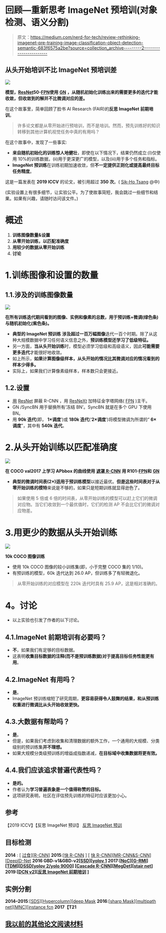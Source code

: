 # 回顾—重新思考 ImageNet 预培训(对象检测、语义分割)

> 原文：<https://medium.com/nerd-for-tech/review-rethinking-imagenet-pre-training-image-classification-object-detection-semantic-683f6575a2be?source=collection_archive---------2----------------------->

## 从头开始培训不比 ImageNet 预培训差

![](img/1b6dac17bba8c5c1ab485c7a5ba1918c.png)

**模型，**[**ResNet**](https://towardsdatascience.com/review-resnet-winner-of-ilsvrc-2015-image-classification-localization-detection-e39402bfa5d8?source=post_page---------------------------)**50-**[**FPN**](https://towardsdatascience.com/review-fpn-feature-pyramid-network-object-detection-262fc7482610?source=post_page---------------------------)**使用** [**GN**](https://sh-tsang.medium.com/review-group-norm-gn-group-normalization-image-classification-5f7fe0f58eb6) **，从随机初始化训练出来的需要更多的迭代才能收敛，但收敛到的解并不比微调对应的差。**

在这个故事里，简单回顾了脸书 AI Research (FAIR)的**反思 ImageNet 前期培训**。

> 许多论文都是从零开始进行预培训，而不是培训。然而，预先训练好的知识转移到其他计算机视觉任务中真的有用吗？

在这个故事中，发现了一些事实:

*   **来自随机初始化的训练惊人地健壮**，即使在以下情况下，结果仍然成立:(I)仅使用 10%的训练数据，(ii)用于更深更广的模型，以及(iii)用于多个任务和指标。
*   **ImageNet 预训练**在训练初期加速收敛，但**不一定提供正则化或提高最终目标任务精度**。

这是一篇发表在 **2019 ICCV** 的论文，被引用超过 **350 次**。( [Sik-Ho Tsang](https://medium.com/u/aff72a0c1243?source=post_page-----683f6575a2be--------------------------------) @中)

(实验设置上有很多细节，让实验公平。为了使故事简短，我会跳过一些细节和结果。如果有兴趣，请随时访问该文件。)

# 概述

1.  **训练图像数量&设置**
2.  **从零开始训练，以匹配准确度**
3.  **用较少的数据从零开始训练**
4.  **讨论**

# 1.训练图像和设置的数量

## 1.1.涉及的训练图像数量

![](img/8eb43297dced86727aa5e3c5310ec738.png)

**在所有训练迭代期间看到的图像、实例和像素的总数，用于预训练+微调(绿色条)与随机初始化(紫色条)。**

*   **典型的 ImageNet 预训练** **涉及超过一百万幅图像**迭代一百个时期。除了从这种大规模数据中学习任何语义信息之外，**预训练模型还学习了低级特征。**
*   另一方面，**当从头开始训练**时，模型必须学习低级和高级语义，因此**可能需要更多迭代**才能很好地收敛。
*   如上所示，**如果计算图像级样本，从头开始的情况比其微调对应的情况看到的样本少得多。**
*   实际上，如果我们计算像素级样本，样本数只会更接近。

## 1.2.设置

*   [用](/analytics-vidhya/review-mask-r-cnn-instance-segmentation-human-pose-estimation-61080a93bf4) [ResNet](https://towardsdatascience.com/review-resnet-winner-of-ilsvrc-2015-image-classification-localization-detection-e39402bfa5d8?source=post_page---------------------------) 屏蔽 R-CNN ，用 [ResNeXt](https://towardsdatascience.com/review-resnext-1st-runner-up-of-ilsvrc-2016-image-classification-15d7f17b42ac?source=post_page---------------------------) 加特征金字塔网络( [FPN](https://towardsdatascience.com/review-fpn-feature-pyramid-network-object-detection-262fc7482610?source=post_page---------------------------) )主干。
*   GN /SyncBN 用于替换所有‘冻结 BN’。SyncBN 就是在多个 GPU 下使用 BN。
*   用 **90k 迭代**(即， **1×调度**’)或 **180k 迭代**(‘**2×调度**’)将模型微调为所谓的“ **6×** **调度**”，其中有 **540k 迭代**。

# 2.从头开始训练以匹配准确度

![](img/8bc5cad4516e723326ba180d054db947.png)

**在 COCO val2017 上学习 APbbox 的曲线使用** [**遮罩 R-CNN**](/analytics-vidhya/review-mask-r-cnn-instance-segmentation-human-pose-estimation-61080a93bf4) **用 R101-**[**FPN**](https://towardsdatascience.com/review-fpn-feature-pyramid-network-object-detection-262fc7482610?source=post_page---------------------------)**和** [**GN**](https://sh-tsang.medium.com/review-group-norm-gn-group-normalization-image-classification-5f7fe0f58eb6)

*   **典型的微调时间表(2×)适用于预训练模型**以接近最优。**但是这些时间表对于从零开始训练的模特**来说是不够的，如果只是短期训练就显得逊色了。

> 如果使用 5 倍或 6 倍的时间表，从零开始训练的模型可以赶上它们的微调对应物。当它们收敛到一个最优值时，它们的检测 AP 不会比它们的微调对应物差。

# 3.用更少的数据从头开始训练

![](img/d23005dcdf98e0655046436d019b7fc2.png)

**10k COCO 图像训练**

*   使用 10k COCO 图像的较小训练集(即，小于完整 COCO 集的 1/10)。
*   有预训练的模型，60k 迭代达到 26.0 AP，但训练多了有轻微退化。

> 从零开始训练的对应模型在 220k 迭代时具有 25.9 AP，这是相对准确的。

# **4。讨论**

*   以上实验也引发了作者的以下讨论。

## 4.1.ImageNet 前期培训有必要吗？

*   **不**，如果我们有足够的目标数据。
*   这表明**收集目标数据的注释(而不是预训练数据)对于提高目标任务性能更有用**。

## 4.2.ImageNet 有用吗？

*   **是**。
*   ImageNet 预训练缩短了研究周期，**更容易获得令人鼓舞的结果，**和**从预训练权重进行微调比从头开始收敛更快。**

## 4.3.大数据有帮助吗？

*   **是**。
*   但是，如果我们考虑到收集和清理数据的额外工作，一个通用的大规模、分类级别的预训练集**并不理想。**
*   如果大规模分类级预训练的增益成指数递减，**在目标域中收集数据将更有效。**

## 4.4.我们应该追求普遍代表性吗？

*   **是的。**
*   作者认为**学习普遍表象是一个值得称赞的目标。**
*   这项研究表明，社区在评估预先训练的特征时应该更加小心。

## 参考

【2019 ICCV】【反思 ImageNet 预训】
[反思 ImageNet 预训](https://arxiv.org/abs/1811.08883)

## 目标检测

**2014** : [ [过食](/coinmonks/review-of-overfeat-winner-of-ilsvrc-2013-localization-task-object-detection-a6f8b9044754?source=post_page---------------------------)][[R-CNN](/coinmonks/review-r-cnn-object-detection-b476aba290d1?source=post_page---------------------------)]
**2015**:[[快 R-CNN](/coinmonks/review-fast-r-cnn-object-detection-a82e172e87ba?source=post_page---------------------------) ] [ [快 R-CNN](https://towardsdatascience.com/review-faster-r-cnn-object-detection-f5685cb30202?source=post_page---------------------------)][[MR-CNN&S-CNN](https://towardsdatascience.com/review-mr-cnn-s-cnn-multi-region-semantic-aware-cnns-object-detection-3bd4e5648fde?source=post_page---------------------------)][[DeepID-Net](https://towardsdatascience.com/review-deepid-net-def-pooling-layer-object-detection-f72486f1a0f6?source=post_page---------------------------)
**2016 **GBD-v1&GBD-v2[[SSD](https://towardsdatascience.com/review-ssd-single-shot-detector-object-detection-851a94607d11?source=post_page---------------------------)][[yolov 1](https://towardsdatascience.com/yolov1-you-only-look-once-object-detection-e1f3ffec8a89?source=post_page---------------------------)
**2017**:[[NoC](/datadriveninvestor/review-noc-winner-in-2015-coco-ilsvrc-detection-object-detection-d5cc84e372a?source=post_page---------------------------)][[G-RMI](https://towardsdatascience.com/review-g-rmi-winner-in-2016-coco-detection-object-detection-af3f2eaf87e4?source=post_page---------------------------)][[TDM](/datadriveninvestor/review-tdm-top-down-modulation-object-detection-3f0efe9e0151?source=post_page---------------------------)][[DSSD](https://towardsdatascience.com/review-dssd-deconvolutional-single-shot-detector-object-detection-d4821a2bbeb5?source=post_page---------------------------)[[yolov 2/yolo 9000](https://towardsdatascience.com/review-yolov2-yolo9000-you-only-look-once-object-detection-7883d2b02a65?source=post_page---------------------------)] [[Cascade R-CNN](/@sh.tsang/reading-cascade-r-cnn-delving-into-high-quality-object-detection-object-detection-8c7901cc7864)][[MegDet](/towards-artificial-intelligence/reading-megdet-a-large-mini-batch-object-detector-1st-place-of-coco-2017-detection-challenge-e82072e9b7f)][[stair net](/@sh.tsang/reading-stairnet-top-down-semantic-aggregation-object-detection-de689a94fe7e)]
**2019**:[[DCN v2](/towards-artificial-intelligence/review-dcnv2-deformable-convnets-v2-object-detection-instance-segmentation-3d8a18bee2f5)][[反思 ImageNet 前期培训](https://sh-tsang.medium.com/review-rethinking-imagenet-pre-training-image-classification-object-detection-semantic-683f6575a2be) ]****

## 实例分割

**2014–2015**:[[SDS](/datadriveninvestor/review-sds-simultaneous-detection-and-segmentation-instance-segmentation-80b2a8ce842b?source=post_page---------------------------)][[Hypercolumn](https://towardsdatascience.com/review-hypercolumn-instance-segmentation-367180495979?source=post_page---------------------------)][[deep Mask](https://towardsdatascience.com/review-deepmask-instance-segmentation-30327a072339?source=post_page---------------------------)
**2016**:[[sharp Mask](https://towardsdatascience.com/review-sharpmask-instance-segmentation-6509f7401a61?source=post_page---------------------------)][[multipath net](https://towardsdatascience.com/review-multipath-mpn-1st-runner-up-in-2015-coco-detection-segmentation-object-detection-ea9741e7c413?source=post_page---------------------------)][[MNC](https://towardsdatascience.com/review-mnc-multi-task-network-cascade-winner-in-2015-coco-segmentation-instance-segmentation-42a9334e6a34?source=post_page---------------------------)][[instance fcn](https://towardsdatascience.com/review-instancefcn-instance-sensitive-score-maps-instance-segmentation-dbfe67d4ee92?source=post_page---------------------------)
**2017【T21**

## [我以前的其他论文阅读材料](https://sh-tsang.medium.com/overview-my-reviewed-paper-lists-tutorials-946ce59fbf9e)